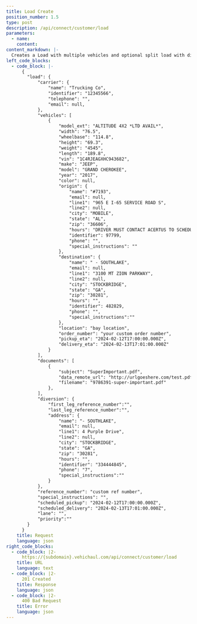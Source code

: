 ```yaml
---
title: Load Create
position_number: 1.5
type: post
description: /api/connect/customer/load
parameters:
  - name:
    content:
content_markdown: |-
  Creates a Load with multiple vehicles and optional split load with diversion.
left_code_blocks:
  - code_block: |-
      {
      	"load": {
      		"carrier": {
      			"name": "Trucking Co",
      			"identifier": "12345566",
      			"telephone": "",
      			"email": null,
      		},
      		"vehicles": [
      			{
      				"model_ext": "ALTITUDE 4X2 *LTD AVAIL*",
      				"width": "76.5",
      				"wheelbase": "114.8",
      				"height": "69.3",
      				"weight": "4545",
      				"length": "189.8",
      				"vin": "1C4RJEAGXHC943682",
      				"make": "JEEP",
      				"model": "GRAND CHEROKEE",
      				"year": "2017",
      				"color": null,
      				"origin": {
      					"name": "#7193",
      					"email": null,
      					"line1": "965 E I-65 SERVICE ROAD S",
      					"line2": null,
      					"city": "MOBILE",
      					"state": "AL",
      					"zip": "36606",
      					"hours": "DRIVER MUST CONTACT ACERTUS TO SCHEDULE APPOINTMENT FOR PICK UP OR DELIVERY",
      					"identifier": 97799,
      					"phone": "",
      					"special_instructions": ""
      				},
      				"destination": {
      					"name": " - SOUTHLAKE",
      					"email": null,
      					"line1": "3100 MT ZION PARKWAY",
      					"line2": null,
      					"city": "STOCKBRIDGE",
      					"state": "GA",
      					"zip": "30281",
      					"hours": "",
      					"identifier": 482829,
      					"phone": "",
      					"special_instructions":""
      				},
      				"location": "bay location",
      				"order_number": "your custom order number",
      				"pickup_eta": "2024-02-12T17:00:00.000Z",
      				"delivery_eta": "2024-02-13T17:01:00.000Z"
      			}
      		],
      		"documents": [
      			{
      				"subject": "SuperImportant.pdf",
      				"data_remote_url": "http://urlgoeshere.com/test.pdf",
      				"filename": "9786391-super-important.pdf"
      			},
      		],
      		"diversion": {
      			"first_leg_reference_number":"",
      			"last_leg_reference_number":"",
      			"address": {
      				"name": "- SOUTHLAKE",
      				"email": null,
      				"line1": 4 Purple Drive",
      				"line2": null,
      				"city": "STOCKBRIDGE",
      				"state": "GA",
      				"zip": "30281",
      				"hours": "",
      				"identifier": "334444845",
      				"phone": "7",
      				"special_instructions":""
      			}
      		},
      		"reference_number": "custom ref number",
      		"special_instructions": "",
      		"scheduled_pickup": "2024-02-12T17:00:00.000Z",
      		"scheduled_delivery": "2024-02-13T17:01:00.000Z",
      		"lane": "",
      		"priority":""
      	}
      }
    title: Request
    language: json
right_code_blocks:
  - code_block: |2-
      https://{subdomain}.vehichaul.com/api/connect/customer/load
    title: URL
    language: text
  - code_block: |2-
      201 Created
    title: Response
    language: json
  - code_block: |2-
      400 Bad Request
    title: Error
    language: json
---
```

